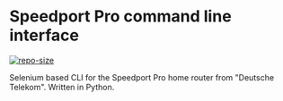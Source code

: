 # Speedport Pro command line interface

[![repo-size](https://img.shields.io/github/repo-size/tb1402/speedport_pro_cli?color=red)](https://github.com/tb1402/speedport_pro_cli/)

Selenium based CLI for the Speedport Pro home router from "Deutsche Telekom". Written in Python.
